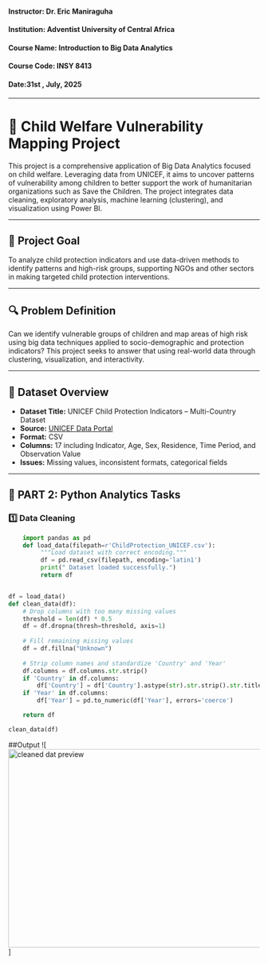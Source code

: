 #### **Instructor**: Dr. Eric Maniraguha  
#### **Institution**: Adventist University of Central Africa  
#### **Course Name**: Introduction to Big Data Analytics  
#### **Course Code**: INSY 8413  
#### **Date**:31st , July, 2025

---

# 📘 Child Welfare Vulnerability Mapping Project

This project is a comprehensive application of Big Data Analytics focused on child welfare. Leveraging data from UNICEF, it aims to uncover patterns of vulnerability among children to better support the work of humanitarian organizations such as Save the Children. The project integrates data cleaning, exploratory analysis, machine learning (clustering), and visualization using Power BI.

---

## 🎯 Project Goal
To analyze child protection indicators and use data-driven methods to identify patterns and high-risk groups, supporting NGOs and other sectors in making targeted child protection interventions.

---

## 🔍 Problem Definition
Can we identify vulnerable groups of children and map areas of high risk using big data techniques applied to socio-demographic and protection indicators? This project seeks to answer that using real-world data through clustering, visualization, and interactivity.

---

## 📂 Dataset Overview
- **Dataset Title:** UNICEF Child Protection Indicators – Multi-Country Dataset
- **Source:** [UNICEF Data Portal](https://data.unicef.org/topic/child-protection/)
- **Format:** CSV
- **Columns:** 17 including Indicator, Age, Sex, Residence, Time Period, and Observation Value
- **Issues:** Missing values, inconsistent formats, categorical fields

---

## 🧠 PART 2: Python Analytics Tasks

### 1️⃣ Data Cleaning
```python
    import pandas as pd
    def load_data(filepath=r'ChildProtection_UNICEF.csv'):
         """Load dataset with correct encoding."""
         df = pd.read_csv(filepath, encoding='latin1')
         print(" Dataset loaded successfully.")
         return df
```
```python

df = load_data()
def clean_data(df):
    # Drop columns with too many missing values
    threshold = len(df) * 0.5
    df = df.dropna(thresh=threshold, axis=1)
    
    # Fill remaining missing values
    df = df.fillna("Unknown")
    
    # Strip column names and standardize 'Country' and 'Year'
    df.columns = df.columns.str.strip()
    if 'Country' in df.columns:
        df['Country'] = df['Country'].astype(str).str.strip().str.title()
    if 'Year' in df.columns:
        df['Year'] = pd.to_numeric(df['Year'], errors='coerce')

    return df

clean_data(df)
```
##Output
![<img width="526" height="397" alt="cleaned dat preview" src="https://github.com/user-attachments/assets/f09aadb7-a61e-44e9-9ef5-8a943c1b152f" />]

